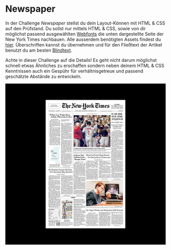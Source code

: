 # Newspaper

In der Challenge _Newspaper_ stellst du dein Layout-Können mit HTML & CSS auf den Prüfstand. Du sollst nur mittels HTML & CSS, sowie von dir möglichst passend ausgewählten [Webfonts](https://fonts.google.com/) die unten dargestellte Seite der New York Times nachbauen. Alle ausserdem benötigten Assets findest du [hier](./assets). Überschriften kannst du übernehmen und für den Fließtext der Artikel benutzt du am besten [Blindtext](https://www.lipsum.com/).

Achte in dieser Challenge auf die Details! Es geht nicht darum möglichst schnell etwas Ähnliches zu erschaffen sondern neben deinem HTML & CSS Kenntnissen auch ein Gespühr für verhältnisgetreue und passend geschätzte Abstände zu entwickeln.

![New York Times vom 2018/10/05](nyt.webp "New York Times vom 2018/10/05")
